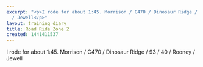 ```yaml
---
excerpt: "<p>I rode for about 1:45. Morrison / C470 / Dinosaur Ridge / 93 / 40 / Rooney
  / Jewell</p>"
layout: training_diary
title: Road Ride Zone 2
created: 1441411537
---
```

<p>I rode for about 1:45. Morrison / C470 / Dinosaur Ridge / 93 / 40 / Rooney / Jewell</p>
